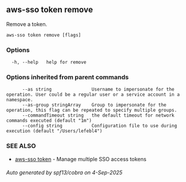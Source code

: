 ## aws-sso token remove

Remove a token.

```
aws-sso token remove [flags]
```

### Options

```
  -h, --help   help for remove
```

### Options inherited from parent commands

```
      --as string               Username to impersonate for the operation. User could be a regular user or a service account in a namespace.
      --as-group stringArray    Group to impersonate for the operation, this flag can be repeated to specify multiple groups.
      --commandTimeout string   the default timeout for network commands executed (default "1m")
      --config string           Configuration file to use during execution (default "/Users/lefebl4")
```

### SEE ALSO

* [aws-sso token](aws-sso_token.md)	 - Manage multiple SSO access tokens

###### Auto generated by spf13/cobra on 4-Sep-2025
